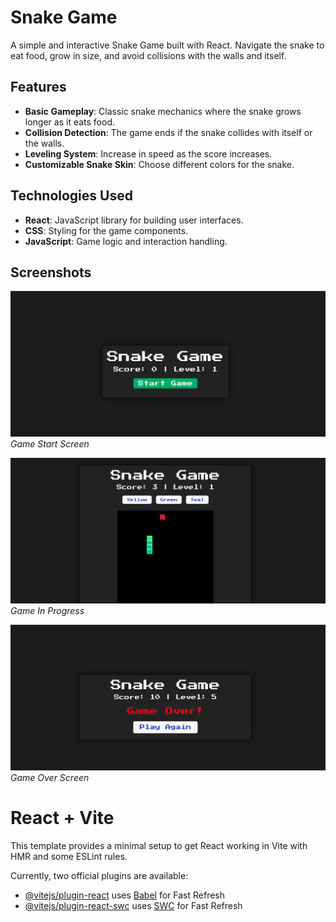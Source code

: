 # Snake Game

A simple and interactive Snake Game built with React. Navigate the snake to eat food, grow in size, and avoid collisions with the walls and itself.

## Features

- **Basic Gameplay**: Classic snake mechanics where the snake grows longer as it eats food.
- **Collision Detection**: The game ends if the snake collides with itself or the walls.
- **Leveling System**: Increase in speed as the score increases.
- **Customizable Snake Skin**: Choose different colors for the snake.

## Technologies Used

- **React**: JavaScript library for building user interfaces.
- **CSS**: Styling for the game components.
- **JavaScript**: Game logic and interaction handling.

## Screenshots

![Game Start Screen](public/images/pic1.png)  *Game Start Screen*

![Game In Progress](public/images/pic3.png)  *Game In Progress*

![Game Over Screen](public/images/pic2.png)  *Game Over Screen*


# React + Vite

This template provides a minimal setup to get React working in Vite with HMR and some ESLint rules.

Currently, two official plugins are available:

- [@vitejs/plugin-react](https://github.com/vitejs/vite-plugin-react/blob/main/packages/plugin-react/README.md) uses [Babel](https://babeljs.io/) for Fast Refresh
- [@vitejs/plugin-react-swc](https://github.com/vitejs/vite-plugin-react-swc) uses [SWC](https://swc.rs/) for Fast Refresh

